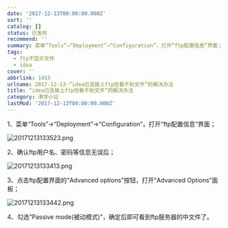 ```yaml
---
date: '2017-12-13T00:00:00.000Z'
sort: ''
catalog: []
status: 已发布
recommend: ''
summary: 菜单“Tools”→“Deployment”→“Configuration”，打开“ftp配置信息”界面；
tags:
  - ftp不显示文件
  - idea
cover: ''
abbrlink: 1453
urlname: 2017-12-13-“idea已连接上ftp但看不到文件”的解决办法
title: “idea已连接上ftp但看不到文件”的解决办法
category: 清学小记
lastMod: '2017-12-13T00:00:00.000Z'
---
```


1、菜单“Tools”→“Deployment”→“Configuration”，打开“ftp配置信息”界面；


![20171213133523.png](https://image.bmqy.net/uploads/2017/12/20171213133523.png)


2、确认ftp用户名、密码等信息无误后；


![20171213133413.png](https://image.bmqy.net/uploads/2017/12/20171213133413.png)


3、点击ftp配置界面的“Advanced options”按钮，打开“Advanced Options”面板；


![20171213133442.png](https://image.bmqy.net/uploads/2017/12/20171213133442.png)


4、勾选“Passive mode(被动模式)”，确定后即可看到ftp服务器的中文件了。

